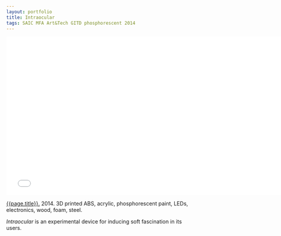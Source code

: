 ```yaml
---
layout: portfolio
title: Intraocular
tags: SAIC MFA Art&Tech GITD phosphorescent 2014
---
```


<div class="js-video vimeo widescreen">
<iframe src="//player.vimeo.com/video/89674571?title=0&amp;byline=0&amp;portrait=0" width="750" height="422" frameborder="0" webkitallowfullscreen mozallowfullscreen allowfullscreen></iframe>
</div>

[{{page.title}}.](http://vimeo.com/89674571)  2014.  3D printed ABS, acrylic, phosphorescent paint, LEDs, electronics, wood, foam, steel.

*Intraocular* is an experimental device for inducing soft fascination in its users.
